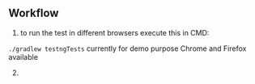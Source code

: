 ## Workflow

1. to run the test in different browsers execute this in CMD:

`./gradlew testngTests`
currently for demo purpose Chrome and Firefox available

2. 